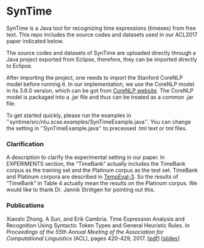 # SynTime
SynTime is a Java tool for recognizing time expressions (timexes) from free text. This repo includes the source codes and datasets used in our ACL2017 paper indicated below.

The source codes and datasets of SynTime are uploaded directly through a Java project exported from Eclipse, therefore, they can be imported directly to Eclipse.

After importing the project, one needs to import the Stanford CoreNLP model before running it. In our implementation, we use the CoreNLP model in its 3.6.0 version, which can be got from [CoreNLP website](https://stanfordnlp.github.io/CoreNLP/history.html). The CoreNLP model is packaged into a .jar file and thus can be treated as a common .jar file.

To get started quickly, please run the examples in ''syntime/src/ntu.scse.examples/SynTimeExample.java''. You can change the setting in ''SynTimeExample.java'' to precessed .tml text or tml files.


### Clarification
A description to clarify the experimental setting in our paper. In EXPERIMENTS section, the “TimeBank” actually includes the TimeBank corpus as the training set and the Platinum corpus as the test set. TimeBank and Platinum corpora are described in [TempEval-3](http://www.derczynski.com/sheffield/papers/tempeval-3.pdf). So the results of “TimeBank” in Table 4 actually mean the results on the Platinum corpus. We would like to thank Dr. Jannik Strötgen for pointing out this.


### Publications
Xiaoshi Zhong, A Sun, and Erik Cambria. Time Expression Analysis and Recognition Using Syntactic Token Types and General Heuristic Rules. In *Proceedings of the 55th Annual Meeting of the Association for Computational Linguistics* (ACL), pages 420-429, 2017. [[pdf](http://aclweb.org/anthology/P/P17/P17-1039.pdf)] [[slides](https://xszhong.github.io/slides/SynTime-ACL2017-ZhongEtal-Slides.pdf)]
